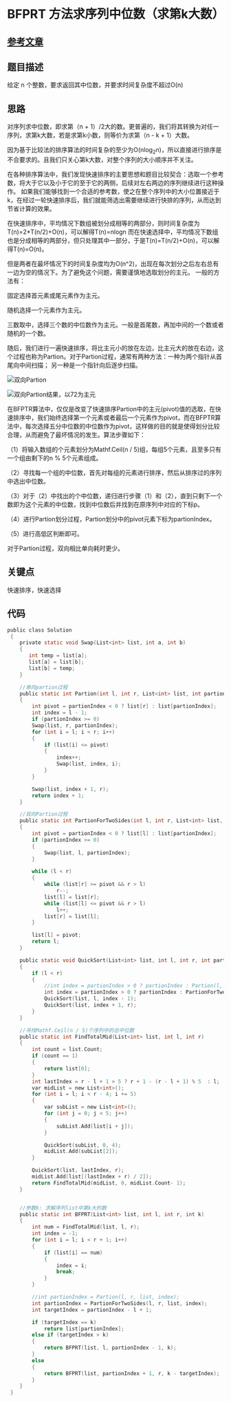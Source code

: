 #   BFPRT 方法求序列中位数（求第k大数）
  
  
  
##  [参考文章](https://blog.csdn.net/a3192048/article/details/82055183)
  
  
  
##  题目描述
给定 n 个整数，要求返回其中位数，并要求时间复杂度不超过O(n)

  
##  思路
对序列求中位数，即求第（n + 1）/2大的数。更普遍的，我们将其转换为对任一序列，求第k大数，若是求第k小数，则等价为求第（n - k + 1）大数。

因为基于比较法的排序算法的时间复杂的至少为O(nlog<sub>2</sub>n)，所以直接进行排序是不合要求的。且我们只关心第k大数，对整个序列的大小顺序并不关注。

在各种排序算法中，我们发现快速排序的主要思想和题目比较契合：选取一个参考数，将大于它以及小于它的至于它的两侧，后续对左右两边的序列继续进行这种操作。
如果我们能够找到一个合适的参考数，使之在整个序列中的大小位置接近于k，在经过一轮快速排序后，我们就能筛选出需要继续进行快排的序列，从而达到节省计算的效果。

在快速排序中，平均情况下数组被划分成相等的两部分，则时间复杂度为T(n)=2*T(n/2)+O(n)，可以解得T(n)=nlogn
而在快速选择中，平均情况下数组也是分成相等的两部分，但只处理其中一部分，于是T(n)=T(n/2)+O(n)，可以解得T(n)=O(n)。


但是两者在最坏情况下的时间复杂度均为O(n^2)，出现在每次划分之后左右总有一边为空的情况下。为了避免这个问题，需要谨慎地选取划分的主元。
一般的方法有：

固定选择首元素或尾元素作为主元。

随机选择一个元素作为主元。

三数取中，选择三个数的中位数作为主元。一般是首尾数，再加中间的一个数或者随机的一个数。

随后，我们进行一遍快速排序，将比主元小的放在左边，比主元大的放在右边，这个过程也称为Partion。对于Partion过程，通常有两种方法：一种为两个指针从首尾向中间扫描；
另一种是一个指针向后逐步扫描。

![双向Partion]("https://images.cnitblog.com/blog/571227/201412/151304116409231.png")

![双向Partion结果，以72为主元]("https://images.cnitblog.com/blog/571227/201412/151313038754600.png")

在BFPTR算法中，仅仅是改变了快速排序Partion中的主元(pivot)值的选取，在快速排序中，我们始终选择第一个元素或者最后一个元素作为pivot，而在BFPTR算法中，每次选择五分中位数的中位数作为pivot，这样做的目的就是使得划分比较合理，从而避免了最坏情况的发生。算法步骤如下：

（1）将输入数组的个元素划分为Mathf.Ceil(n / 5)组，每组5个元素，且至多只有一个组由剩下的n % 5个元素组成。

（2）寻找每一个组的中位数，首先对每组的元素进行排序，然后从排序过的序列中选出中位数。

（3）对于（2）中找出的个中位数，递归进行步骤（1）和（2），直到只剩下一个数即为这个元素的中位数，找到中位数后并找到在原序列中对应的下标p。

（4）进行Partion划分过程，Partion划分中的pivot元素下标为partionIndex。

（5）进行高低区判断即可。

对于Partion过程，双向相比单向耗时更少。


##  关键点
快速排序，快速选择
  
  
##  代码
  
  
```c
public class Solution
 {
    private static void Swap(List<int> list, int a, int b)
    {
       int temp = list[a];
       list[a] = list[b];
       list[b] = temp;      
    }

    //单向partion过程
    public static int Partion(int l, int r, List<int> list, int partionIndex = -1)
    {
        int pivot = partionIndex < 0 ? list[r] : list[partionIndex];
        int index = l - 1;
        if (partionIndex >= 0)
        Swap(list, r, partionIndex);
        for (int i = l; i < r; i++)
        {
            if (list[i] <= pivot)
            {
                index++;
                Swap(list, index, i);
            }
        }

        Swap(list, index + 1, r);
        return index + 1;
    }

    //双向Partion过程
    public static int PartionForTwoSides(int l, int r, List<int> list, int partionIndex = -1)
    {
        int pivot = partionIndex < 0 ? list[l] : list[partionIndex];
        if (partionIndex >= 0)
        {
            Swap(list, l, partionIndex);
        }

        while (l < r)
        {
            while (list[r] >= pivot && r > l)
                r--;
            list[l] = list[r];
            while (list[l] <= pivot && r > l)
                l++;
            list[r] = list[l];
        }

        list[l] = pivot;
        return l;
    }

    public static void QuickSort(List<int> list, int l, int r, int partionIndex = -1)
    {
        if (l < r)
        {
            //int index = partionIndex > 0 ? partionIndex : Partion(l, r, list);
            int index = partionIndex > 0 ? partionIndex : PartionForTwoSides(l, r, list);
            QuickSort(list, l, index - 1);
            QuickSort(list, index + 1, r);
        }
    }

    //寻找Mathf.Ceil(n / 5)个序列中的总中位数
    public static int FindTotalMid(List<int> list, int l, int r)
    {
        int count = list.Count;
        if (count == 1)
        {
            return list[0];
        }
        int lastIndex = r - l + 1 > 5 ? r + 1 - (r - l + 1) % 5  : l;
        var midList = new List<int>();
        for (int i = l; i < r - 4; i += 5)
        {
            var subList = new List<int>();
            for (int j = 0; j < 5; j++)
            {
                subList.Add(list[i + j]);
            }

            QuickSort(subList, 0, 4);
            midList.Add(subList[2]);
        }

        QuickSort(list, lastIndex, r);
        midList.Add(list[(lastIndex + r) / 2]);
        return FindTotalMid(midList, 0, midList.Count- 1);
    }


    //参数k: 求解序列list中第k大的数
    public static int BFPRT(List<int> list, int l, int r, int k)
    {
        int num = FindTotalMid(list, l, r);
        int index = -1;
        for (int i = l; i < r + 1; i++)
        {
            if (list[i] == num)
            {
                index = i;
                break;
            }
        }

        //int partionIndex = Partion(l, r, list, index);
        int partionIndex = PartionForTwoSides(l, r, list, index);
        int targetIndex = partionIndex - l + 1;

        if (targetIndex == k)
            return list[partionIndex];
        else if (targetIndex > k)
        {
            return BFPRT(list, l, partionIndex - 1, k);
        }
        else
        {
            return BFPRT(list, partionIndex + 1, r, k - targetIndex);
        }
    }
 }
```
  
  
